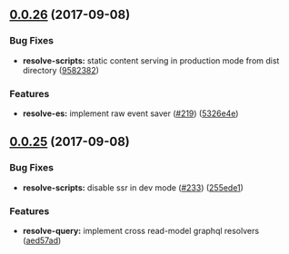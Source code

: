 <a name="0.0.26"></a>
## [0.0.26](https://github.com/reimagined/resolve/compare/v0.0.25...v0.0.26) (2017-09-08)


### Bug Fixes

* **resolve-scripts:** static content serving in production mode from dist directory ([9582382](https://github.com/reimagined/resolve/commit/9582382))


### Features

* **resolve-es:** implement raw event saver ([#219](https://github.com/reimagined/resolve/issues/219)) ([5326e4e](https://github.com/reimagined/resolve/commit/5326e4e))



<a name="0.0.25"></a>
## [0.0.25](https://github.com/reimagined/resolve/compare/v0.0.25...v0.0.2) (2017-09-08)


### Bug Fixes

* **resolve-scripts:** disable ssr in dev mode ([#233](https://github.com/reimagined/resolve/issues/233)) ([255ede1](https://github.com/reimagined/resolve/commit/255ede1))


### Features

* **resolve-query:** implement cross read-model graphql resolvers ([aed57ad](https://github.com/reimagined/resolve/commit/aed57ad))




